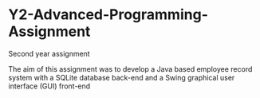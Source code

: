 # Y2-Advanced-Programming-Assignment
Second year assignment

The aim of this assignment was to develop a Java based employee record system with a SQLite database back-end and a Swing graphical user interface (GUI) front-end
